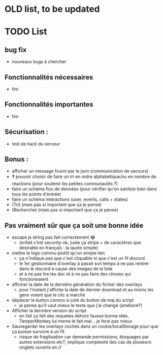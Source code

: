 # OLD list, to be updated

# TODO List
## bug fix
- nouveaux bugs à chercher

## Fonctionnalités nécessaires
- fini

## Fonctionnalités importantes
- fini

## Sécurisation :
- test de hack du serveur

## Bonus :
- afficher un message fourni par le json (communication de secours)
- ❓ pouvoir choisir de faire un tri en ordre alphabétique/ou en nombre de réactions (pour soutenir les petites communautés ?)
- faire un schéma flux de données (pour vérifier qu'on sanitize bien dans tous les points d'entrée)
- faire un schéma interactions (user, events, calls + states)
- (Tri) (mais pas si important que ça je pense)
- (Recherche) (mais pas si important que ça je pense)

## Pas vraiment sûr que ça soit une bonne idée

- escape js string pas fait correctement 😂
  - (enfait c'est security-ok, juste ça stripe + de caractères que désirable en français : la quote simple)
- mettre le logo commu plutôt qu'un simple lien
  -  ça n'indique pas que c'est cliquable ni que c'est un fil discord
  - le 1er gestionnaire d'overlay à passé son temps à ne pas rentrer dans le discord à cause des images de la liste
  -  et à ne pas lire les doc et à ne pas faire des choses qui fonctionnaient
- afficher la date de la dernière génération du fichier des overlays
  - pour l'instant j'affiche la date de dernier download et au moins les gens voient que le clic a marché
- déplacer le button commu à coté du button de maj du script
  - je pense qu'il vaut mieux le texte que j'ai changé (amélioré?)
- Afficher la dernière version du script
  - en fait ça fait des requetes dehors fausse bonne idée, TamperMonkey lui meme le fait mal... je ferai pas mieux
- Sauvegarder les overlays cochés dans un cookie/localStorage pour que ça puisse survivre à un f5
  - risque de fragilisation car demande permissions, bloquages par autres extensions etc?, implique complexité des cas de plusieurs onglets ouverts en //
